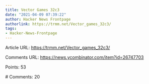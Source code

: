 ```yaml
---
title: Vector Games 32c3
date: "2021-04-09 07:39:22"
author: Hacker News Frontpage
authorlink: https://trmm.net/Vector_games_32c3/
tags:
- Hacker-News-Frontpage
---
```


<p>Article URL: <a href="https://trmm.net/Vector_games_32c3/">https://trmm.net/Vector_games_32c3/</a></p>
<p>Comments URL: <a href="https://news.ycombinator.com/item?id=26747703">https://news.ycombinator.com/item?id=26747703</a></p>
<p>Points: 53</p>
<p># Comments: 20</p>
